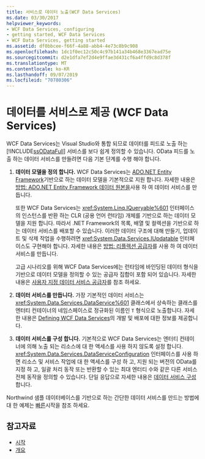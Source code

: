 ```yaml
---
title: 서비스로 데이터 노출(WCF Data Services)
ms.date: 03/30/2017
helpviewer_keywords:
- WCF Data Services, configuring
- getting started, WCF Data Services
- WCF Data Services, getting started
ms.assetid: df0bbcee-f66f-4a88-abb4-4e73c8b9c908
ms.openlocfilehash: 1dc1f0ec12c50c4c97b141a34b468e3367ead75e
ms.sourcegitcommit: d2e1dfa7ef2d4e9ffae3d431cf6a4ffd9c8d378f
ms.translationtype: MT
ms.contentlocale: ko-KR
ms.lasthandoff: 09/07/2019
ms.locfileid: "70780306"
---
```

# <a name="expose-your-data-as-a-service-wcf-data-services"></a>데이터를 서비스로 제공 (WCF Data Services)

WCF Data Services는 Visual Studio와 통합 되므로 데이터를 피드로 노출 하는 [!INCLUDE[ssODataFull](../../../../includes/ssodatafull-md.md)] 서비스를 보다 쉽게 정의할 수 있습니다. OData 피드를 노출 하는 데이터 서비스를 만들려면 다음 기본 단계를 수행 해야 합니다.

1. **데이터 모델을 정의 합니다.** WCF Data Services는 [ADO.NET Entity Framework](../adonet/ef/index.md)기반으로 하는 데이터 모델을 기본적으로 지원 합니다. 자세한 내용은 [방법: ADO.NET Entity Framework 데이터 원본을](create-a-data-service-using-an-adonet-ef-data-wcf.md)사용 하 여 데이터 서비스를 만듭니다.

     또한 WCF Data Services는 <xref:System.Linq.IQueryable%601> 인터페이스의 인스턴스를 반환 하는 CLR (공용 언어 런타임) 개체를 기반으로 하는 데이터 모델을 지원 합니다. 따라서 .NET Framework의 목록, 배열 및 컬렉션을 기반으로 하는 데이터 서비스를 배포할 수 있습니다. 이러한 데이터 구조에 대해 만들기, 업데이트 및 삭제 작업을 수행하려면 <xref:System.Data.Services.IUpdatable> 인터페이스도 구현해야 합니다. 자세한 내용은 [방법: 리플렉션 공급자](create-a-data-service-using-rp-wcf-data-services.md)를 사용 하 여 데이터 서비스를 만듭니다.

     고급 시나리오를 위해 WCF Data Services에는 런타임에 바인딩된 데이터 형식을 기반으로 데이터 모델을 정의할 수 있는 공급자 집합이 포함 되어 있습니다. 자세한 내용은 [사용자 지정 데이터 서비스 공급자](custom-data-service-providers-wcf-data-services.md)를 참조 하세요.

2. **데이터 서비스를 만듭니다.** 가장 기본적인 데이터 서비스는 <xref:System.Data.Services.DataService%601> 클래스에서 상속하는 클래스를 엔터티 컨테이너의 네임스페이스로 정규화된 이름인 `T` 형식으로 노출합니다. 자세한 내용은 [Defining WCF Data Services](defining-wcf-data-services.md)의 개발 및 배포에 대한 정보를 제공합니다.

3. **데이터 서비스를 구성 합니다.** 기본적으로 WCF Data Services는 엔터티 컨테이너에 의해 노출 되는 리소스에 대 한 액세스를 사용 하지 않도록 설정 합니다. <xref:System.Data.Services.DataServiceConfiguration> 인터페이스를 사용 하면 리소스 및 서비스 작업에 대 한 액세스를 구성 하 고, 지원 되는 버전의 OData를 지정 하 고, 일괄 처리 동작 또는 반환할 수 있는 최대 엔터티 수와 같은 다른 서비스 전체 동작을 정의할 수 있습니다. 단일 응답으로 자세한 내용은 [데이터 서비스 구성](configuring-the-data-service-wcf-data-services.md)합니다.

Northwind 샘플 데이터베이스를 기반으로 하는 간단한 데이터 서비스를 만드는 방법에 대 한 예제는 [빠른](quickstart-wcf-data-services.md)시작을 참조 하세요.

## <a name="see-also"></a>참고자료

- [시작](getting-started-with-wcf-data-services.md)
- [개요](wcf-data-services-overview.md)
